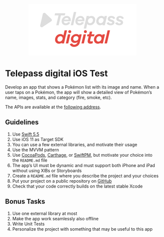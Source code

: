 <p align="center">
<img src="TelepassDigital.png" alt="Telepass digital logo" width="350">
</p>

# Telepass digital iOS Test

Develop an app that shows a Pokémon list with its image and name.
When a user taps on a Pokémon, the app will show a detailed view of Pokémon’s name, images, stats, and category (fire, smoke, etc).

The APIs are available at the [following address](https://pokeapi.co).

## Guidelines

1. Use [Swift 5.5](https://swift.org/blog/swift-5-5-released/)
2. Use iOS 11 as Target SDK
3. You can use a few external libraries, and motivate their usage
4. Use the MVVM pattern
5. Use [CocoaPods](https://github.com/CocoaPods/CocoaPods), [Carthage](https://github.com/Carthage/Carthage), or [SwiftPM](https://github.com/apple/swift-package-manager), but motivate your choice into the `README.md` file
6. The app’s UI must be dynamic and must support both iPhone and iPad without using XIBs or Storyboards
7. Create a `README.md` file where you describe the project and your choices
8. Put your project on a public repository on [GitHub](https://github.com/)
9. Check that your code correctly builds on the latest stable Xcode

## Bonus Tasks

1. Use one external library at most
2. Make the app work seamlessly also offline
3. Write Unit Tests
4. Personalize the project with something that may be useful to this app
